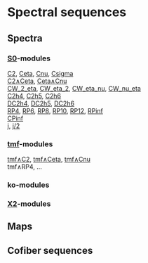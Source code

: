 # Spectral sequences
## Spectra
### [S0](./mix/S0_ss/index.html)-modules
[C2](./mix/C2_ss/index.html), [Ceta](./mix/Ceta_ss/index.html), [Cnu](./mix/Cnu_ss/index.html), [Csigma](./mix/Csigma_ss/index.html)<br>
[C2∧Ceta](./mix/C2_Ceta_ss/index.html), [Ceta∧Cnu](./mix/Ceta_Cnu_ss/index.html)<br>
[CW_2_eta](./mix/CW_2_eta_ss/index.html), [CW_eta_2](./mix/CW_eta_2_ss/index.html), [CW_eta_nu](./mix/CW_eta_nu_ss/index.html), [CW_nu_eta](./mix/CW_nu_eta_ss/index.html)<br>
[C2h4](./mix/C2h4_ss/index.html), [C2h5](./mix/C2h5_ss/index.html), [C2h6](./mix/C2h6_ss/index.html)<br>
[DC2h4](./mix/DC2h4_ss/index.html), [DC2h5](./mix/DC2h5_ss/index.html), [DC2h6](./mix/DC2h6_ss/index.html)<br>
[RP4](./mix/RP1_4_ss/index.html), [RP6](./mix/RP1_6_ss/index.html), [RP8](./mix/RP1_8_ss/index.html), [RP10](./mix/RP1_10_ss/index.html), [RP12](./mix/RP1_12_ss/index.html), [RPinf](./mix/RP1_256_ss/index.html)<br>
[CPinf](./mix/CP1_128_ss/index.html)<br>
[j](./mix/j_ss/index.html), [j/2](./mix/j_C2_ss/index.html)<br>

### [tmf](./mix/tmf_ss/index.html)-modules
[tmf∧C2](./mix/tmf_C2_ss/index.html), [tmf∧Ceta](./mix/tmf_Ceta_ss/index.html), [tmf∧Cnu](./mix/tmf_Cnu_ss/index.html)<br>
tmf∧RP4, ...

### ko-modules

### [X2](./mix/X2_ss/index.html)-modules

## Maps

## Cofiber sequences
